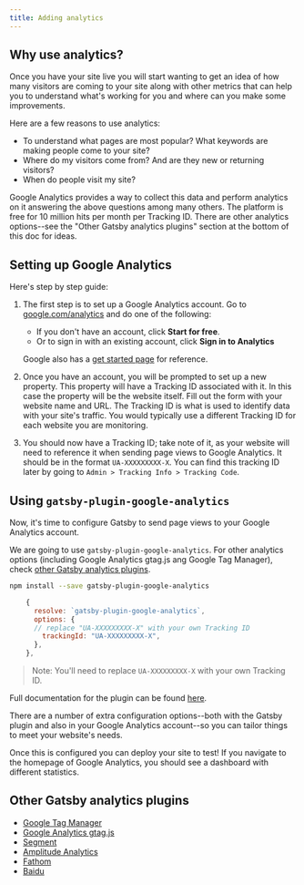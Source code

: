 ```yaml
---
title: Adding analytics
---
```


## Why use analytics?

Once you have your site live you will start wanting to get an idea of how many visitors are coming to your site along with other metrics that can help you to understand what's working for you and where can you make some improvements.

Here are a few reasons to use analytics:

* To understand what pages are most popular? What keywords are making people come to your site?
* Where do my visitors come from? And are they new or returning visitors?
* When do people visit my site?

Google Analytics provides a way to collect this data and perform analytics on it answering the above questions among many others. The platform is free for 10 million hits per month per Tracking ID. There are other analytics options--see the "Other Gatsby analytics plugins" section at the bottom of this doc for ideas.

## Setting up Google Analytics

Here's step by step guide:

1. The first step is to set up a Google Analytics account. Go to [google.com/analytics](http://www.google.com/analytics/) and do one of the following:
    * If you don't have an account, click **Start for free**.
    * Or to sign in with an existing account, click **Sign in to Analytics**

    Google also has a [get started page](https://support.google.com/analytics/answer/1008015?hl=en) for reference.

2. Once you have an account, you will be prompted to set up a new property. This property will have a Tracking ID associated with it. In this case the property will be the website itself. Fill out the form with your website name and URL. The Tracking ID is what is used to identify data with your site's traffic. You would typically use a different Tracking ID for each website you are monitoring.

3. You should now have a Tracking ID; take note of it, as your website will need to reference it when sending page views to Google Analytics. It should be in the format `UA-XXXXXXXXX-X`. You can find this tracking ID later by going to `Admin > Tracking Info > Tracking Code`.

## Using `gatsby-plugin-google-analytics`

Now, it's time to configure Gatsby to send page views to your Google Analytics account.

We are going to use `gatsby-plugin-google-analytics`. For other analytics options (including Google Analytics gtag.js ang Google Tag Manager), check [other Gatsby analytics plugins](#other-gatsby-analytics-plugins).

```bash
npm install --save gatsby-plugin-google-analytics
```

```js:title=gatsby-config.js
    {
      resolve: `gatsby-plugin-google-analytics`,
      options: {
      // replace "UA-XXXXXXXXX-X" with your own Tracking ID
        trackingId: "UA-XXXXXXXXX-X",
      },
    },
```

> Note: You'll need to replace `UA-XXXXXXXXX-X` with your own Tracking ID.

Full documentation for the plugin can be found [here](/packages/gatsby-plugin-google-analytics/).

There are a number of extra configuration options--both with the Gatsby plugin and also in your Google Analytics account--so you can tailor things to meet your website's needs.

Once this is configured you can deploy your site to test! If you navigate to the homepage of Google Analytics, you should see a dashboard with different statistics.

## Other Gatsby analytics plugins

* [Google Tag Manager](/packages/gatsby-plugin-google-tagmanager/)
* [Google Analytics gtag.js](/packages/gatsby-plugin-gtag/)
* [Segment](/packages/gatsby-plugin-segment)
* [Amplitude Analytics](/packages/gatsby-plugin-amplitude-analytics)
* [Fathom](/packages/gatsby-plugin-fathom/)
* [Baidu](/packages/gatsby-plugin-baidu-analytics/)
